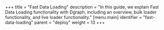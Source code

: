 +++
title = "Fast Data Loading"
description = "In this guide, we explain Fast Data Loading functionality with Dgraph, including an overview, bulk loader functionality, and live loader functionality."
[menu.main]
  identifier = "fast-data-loading"
  parent = "deploy"
  weight = 13
+++